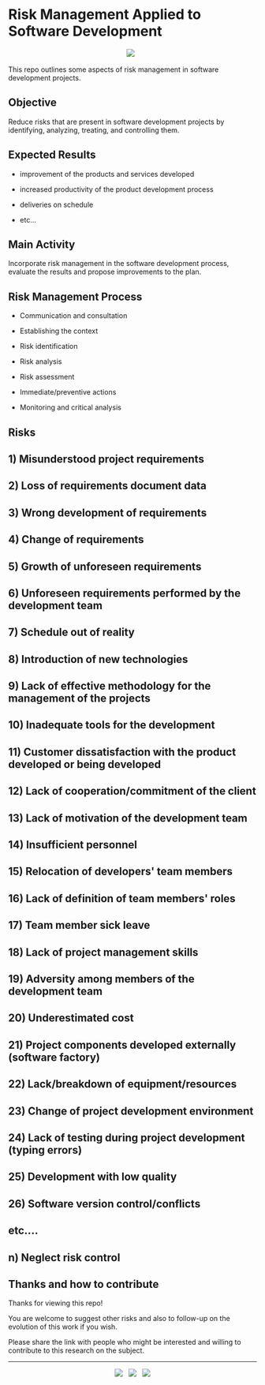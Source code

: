
# Risk Management Applied to Software Development

<p align='center'>
  <img
    src="https://img.shields.io/badge/risk%20management%20applied%20to%20software%20development%20projects-Under%20Construction-999999?style=for-the-badge&logo=git&logoColor=white" />&nbsp;&nbsp;
</p>

This repo outlines some aspects of risk management in software development projects.

## Objective

Reduce risks that are present in software development projects by identifying, analyzing, treating, and controlling them.

## Expected Results

- improvement of the products and services developed

- increased productivity of the product development process

- deliveries on schedule

- etc...

## Main Activity

Incorporate risk management in the software development process, evaluate the results and propose improvements to the plan.

## Risk Management Process

- Communication and consultation

- Establishing the context

- Risk identification

- Risk analysis

- Risk assessment

- Immediate/preventive actions 

- Monitoring and critical analysis

## Risks

## 1) Misunderstood project requirements

## 2) Loss of requirements document data

## 3) Wrong development of requirements

## 4) Change of requirements

## 5) Growth of unforeseen requirements

## 6) Unforeseen requirements performed by the development team

## 7) Schedule out of reality

## 8) Introduction of new technologies

## 9) Lack of effective methodology for the management of the projects

## 10) Inadequate tools for the development

## 11) Customer dissatisfaction with the product developed or being developed 

## 12) Lack of cooperation/commitment of the client

## 13) Lack of motivation of the development team

## 14) Insufficient personnel

## 15) Relocation of developers' team members

## 16) Lack of definition of team members' roles

## 17) Team member sick leave

## 18) Lack of project management skills

## 19) Adversity among members of the development team

## 20) Underestimated cost

## 21) Project components developed externally (software factory)

## 22) Lack/breakdown of equipment/resources

## 23) Change of project development environment

## 24) Lack of testing during project development (typing errors)

## 25) Development with low quality

## 26) Software version control/conflicts

## etc....

## n) Neglect risk control

## Thanks and how to contribute

Thanks for viewing this repo!

You are welcome to suggest other risks and also to follow-up on the evolution of this work if you wish.

Please share the link with people who might be interested and willing to contribute to this research on the subject.

<!-- FOOTER (Author / Visit My Online Resume / Download My PDF Resume) -->
<hr>
<p align='center'>
  <a href="#"><img
      src="https://img.shields.io/badge/author-%C2%A9%20Siomara%20Cintia%20Pantarotto.%20All%20rights%20reserved.-008080?style=social"></a>&nbsp;&nbsp;
  <a href="https://siomara.com.br/"><img
      src="https://img.shields.io/badge/visit-My Online Resume-008080?style=social"></a>&nbsp;&nbsp;
  <a href="https://siomara.com.br/ResumePANTAROTTO.pdf"><img
      src="https://img.shields.io/badge/download-My PDF Resume-008080?style=social"></a>
</p>
